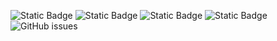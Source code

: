 ![Static Badge](https://img.shields.io/badge/blacklists-60-000000) ![Static Badge](https://img.shields.io/badge/blacklisted-3179305-cc0000) ![Static Badge](https://img.shields.io/badge/whitelisted-2242-00CC00) ![Static Badge](https://img.shields.io/badge/streaming_blacklist-28106-000000) ![GitHub issues](https://img.shields.io/github/issues/fabriziosalmi/blacklists)
